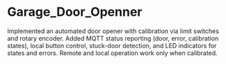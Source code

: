 # Garage_Door_Openner
Implemented an automated door opener with calibration via limit switches and rotary encoder. Added MQTT status reporting (door, error, calibration states), local button control, stuck-door detection, and LED indicators for states and errors. Remote and local operation work only when calibrated.
